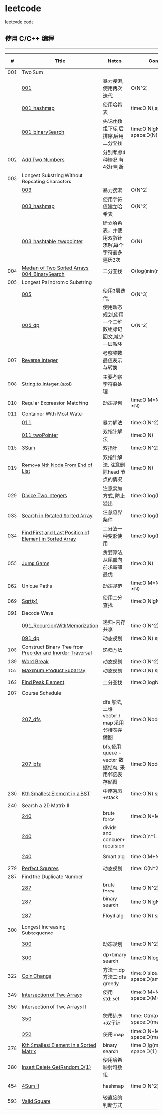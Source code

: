 # leetcode

leetcode code

## 使用 C/C++ 编程

---

|#|Title|  Notes | Complexity | Run time
--|-----|-------|--------|--
|001|Two Sum
||[001](./leetcode_myself/001.cpp)|暴力搜索,使用两次迭代|O(N^2)|10%
||[001_hashmap](./leetcode_myself/001_hashmap.cpp) |使用哈希表|time:O(N),space:O(N) |70%
||[001_binarySearch](./leetcode_myself/001_binarySearch.cpp)|先记住数组下标,后排序,后用二分查找|time:O(NlgN)+O(N)  space:O(N) | 99%
|002|[Add Two Numbers](./leetcode_myself/002.cpp)|分别考虑4种情况,有4处if判断 ||100%
|003|Longest Substring Without Repeating Characters
||[003](./leetcode_myself/003.cpp)|暴力搜索|O(N^2)| 51%
||[003_hashmap](./leetcode_myself/003_hashmap.cpp)|使用字符值建立哈希表| O(N^2)  |51%
||[003_hashtable_twopointer](./leetcode_myself/003_hashtable_twopointer.cpp)|建立哈希表，并使用双指针求解,每个字符最多遍历2次| O(N) |100%
|004|[Median of Two Sorted Arrays 004_BinarySearch](./leetcode_myself/004_BinarySearch.cpp)|二分查找|O(log(min(m+n)))|99%
|005|Longest Palindromic Substring
||[005](./leetcode_myself/005.cpp)|使用3层迭代,| O(N^3)| 23%
||[005_dp](./leetcode_myself/005_dp.cpp)|使用动态规划,使用一个二维数组标记回文,减少一层循环|O(N^2) |48%
|007|[Reverse Integer](./leetcode_myself/007.cpp)|考察整数最值表示与转换| |98%
|008|[String to Integer (atoi)](./leetcode_myself/008.cpp) |主要考察字符串处理|| 100%
|010|[Regular Expression Matching](./leetcode_myself/010_dp.cpp)|动态规划|time:O(M*N) space:O(M *N)|72%
|011|Container With Most Water
||[011](./leetcode_myself/011.cpp)|暴力解法|time:O(N^2)| 40%
||[011_twoPointer](./leetcode_myself/011_twoPointer.cpp)| 双指针解法| time:O(N) |100%
|015|[3Sum](./leetcode_myself/015.cpp)|双指针|time:O(N^2) space:O(N)|91%
|019|[Remove Nth Node From End of List](./leetcode_myself/019.cpp)| 双指针解法, 注意删除head 节点的情况|time:O(N)|100%
|029|[Divide Two Integers](./leetcode_myself/029.cpp)|注意累加方式, 防止溢出| time:O(log(N)) space:O(1)|12ms 98%
|033|[Search in Rotated Sorted Array](./leetcode_myself/033.cpp)|注意边界条件|time:O(log(N)) space:O(1)|4ms 98%
|034|[Find First and Last Position of Element in Sorted Array](./leetcode_myself/034.cpp)|二分法一种变形使用|time:O(log(N)) space:O(1)|8ms 63%
|055|[Jump Game](./leetcode_myself/055.cpp)|贪婪算法,从尾部向前求局部最优|time:O(N)|100%
|062|[Unique Paths](./leetcode_myself/062_dp.cpp)|动态规范|time:O(M*N) space:O(M *N)|100%
|069|[Sqrt(x)](./leetcode_myself/069.cpp)|使用二分查找|time:O(NlgN)| 98%
|091|Decode Ways
||[091_RecursionWithMemorization](./leetcode_myself/091_RecursionWithMemorization.cpp)|递归+内存共享|time O(N^2),space:O(N^2)|31%
||[091_dp](./leetcode_myself/091_dp.cpp)|动态规划|time:O(N) space:O(1)|100%
|105|[Construct Binary Tree from Preorder and Inorder Traversal](./leetcode_myself/105.cpp)|递归方法 ||100%
|139|[Word Break](./leetcode_myself/139.cpp)|动态规划|time:O(N^2) space:O(N)|100%
|152|[Maximum Product Subarray](./leetcode_myself/152.cpp)|动态规划 |time:O(N) space:O(1)|100%
|162|[Find Peak Element](./leetcode_myself/162.cpp)|二分查找|time:O(logN) space:O(1)|4ms 99%
|207|Course Schedule
||[207_dfs](./leetcode_myself/207_dfs.cpp)|dfs 解法,二维 vector / map 采用邻接表存储图 |time:O(Node+Edge) |99%
||[207_bfs](./leetcode_myself/207_bfs.cpp)|bfs,使用 queue + vector 数据结构, 采用邻接表存储图|time:O(Node+Edge) | 99%
|230|[Kth Smallest Element in a BST](./leetcode_myself/230.cpp)|中序遍历+stack|time:O(N) space:O(N)| 8ms 99%
|240|Search a 2D Matrix II
||[240](./leetcode_myself/240.cpp)|brute force|time:O(N*M) space:O(1)| 964ms 1.4%
||[240](./leetcode_myself/240.cpp)|divide and conquer+ recursion|time:O(n^1.58)| 1284ms 0.3%
||[240](./leetcode_myself/240.cpp)| Smart alg|time O(M+N) space O(1)| 36ms 98%
|279|[Perfect Squares](./leetcode_myself/279.cpp)| 动态规划|time: O(N^2) space:O(N)|73%
|287|Find the Duplicate Number
||[287](./leetcode_myself/287.cpp)|brute force|time O(N^2) sapce O(1)| 452ms  3.2%
||[287](./leetcode_myself/287.cpp)|binary search|time O(NlgN) space O(1)| 12ms 35%
||[287](./leetcode_myself/287.cpp)|Floyd alg|time O(N) space O(1)| 4ms 100%
|300|Longest Increasing Subsequence
||[300](./leetcode_myself/300.cpp)|动态规划|time:O(N^2) space:O(N) |16ms 55%
||[300](./leetcode_myself/300.cpp)|dp+binary search|time:O(NlogN) space:O(N) |~0ms 100%
|322|[Coin Change](./leetcode_myself/322.cpp)|方法一:dp 方法二:dfs greedy|time:O(size_array*amount) space:O(amount)|4ms 99%
|349|[Intersection of Two Arrays](./leetcode_myself/349.cpp)| 使用std::set|time:O(M+N) space:O(M+N)|4ms 100%
|350|Intersection of Two Arrays II
||[350](./leetcode_myself/350.cpp)|使用排序+双子针 | time: O(max(NlgN,MlgM)) space:O(max(N,M))|8ms 36%
||[350](./leetcode_myself/350.cpp)|使用 map | time:O(N+M) space:O(max(N,M))|4ms 100%
|378|[Kth Smallest Element in a Sorted Matrix](./leetcode_myself/378.cpp)|binary search|time O(lg(max-min)*N*lgN) space O(1)| 32ms 57%
|380|[Insert Delete GetRandom O(1)](./leetcode_myself/380.cpp)|使用哈希映射和数组 ||99%
|454|[4Sum II](./leetcode_myself/454.cpp)|hashmap|time O(N^2) space O(N^2)|100 ms 94.50%
|593|[Valid Square](./leetcode_myself/593.cpp)|较直接的判断方式|| 100%


